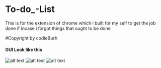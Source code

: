 # To-do_-List
This is for the extension of chrome which i built for my self to get the job done if incase i forgot things that ought to be done


#Copyright by codieBurh



#### GUI Look like this 

![alt text](https://github.com/Roshankc682/To-do_-List/blob/master/task_to_do.png)
![alt text](https://github.com/Roshankc682/To-do_-List/blob/master/2.png)
![alt text](https://github.com/Roshankc682/To-do_-List/blob/master/3.png)
